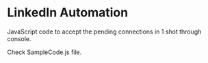 # LinkedIn Automation

JavaScript code to accept the pending connections in 1 shot through console.

Check SampleCode.js file.
